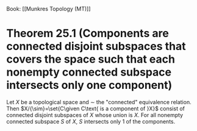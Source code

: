 Book: [[Munkres Topology (MT)]]
# Theorem 25.1 (Components are connected disjoint subspaces that covers the space such that each nonempty connected subspace intersects only one component)
Let $X$ be a topological space and $\sim$ the "connected" equivalence relation.
Then $X/{\sim}=\set{C\given C\text{ is a component of }X}$ consist of connected disjoint subspaces of $X$ whose union is $X$.
For all nonempty connected subspace $S$ of $X$, $S$ intersects only $1$ of the components.